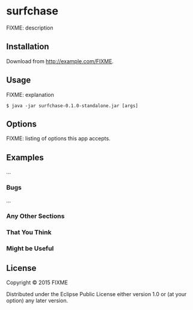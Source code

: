 # surfchase

FIXME: description

## Installation

Download from http://example.com/FIXME.

## Usage

FIXME: explanation

    $ java -jar surfchase-0.1.0-standalone.jar [args]

## Options

FIXME: listing of options this app accepts.

## Examples

...

### Bugs

...

### Any Other Sections
### That You Think
### Might be Useful

## License

Copyright © 2015 FIXME

Distributed under the Eclipse Public License either version 1.0 or (at
your option) any later version.
